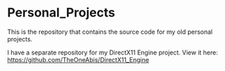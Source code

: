 # Personal_Projects
This is the repository that contains the source code for my old personal projects.

I have a separate repository for my DirectX11 Engine project. View it here: https://github.com/TheOneAbis/DirectX11_Engine
